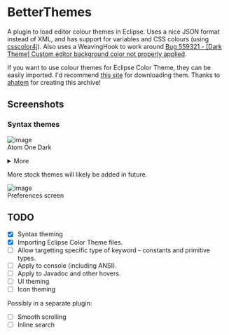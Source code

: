 # BetterThemes
A plugin to load editor colour themes in Eclipse. Uses a nice JSON format instead of XML, and has support for variables and CSS colours (using [csscolor4j](https://github.com/silentsoft/csscolor4j)).
Also uses a WeavingHook to work around [Bug 559321 - [Dark Theme] Custom editor background color not properly applied](https://bugs.eclipse.org/bugs/show_bug.cgi?id=559321).

If you want to use colour themes for Eclipse Color Theme, they can be easily imported. I'd recommend [this site](https://eclipse-color-themes.web.app/) for downloading them. Thanks to [ahatem](https://github.com/ahatem) for creating this archive!

## Screenshots

### Syntax themes

![image](https://user-images.githubusercontent.com/57493648/195991446-fcb5cea7-e9d7-42d6-a116-8754a744d217.png)
<br/>
Atom One Dark

<details>

<summary>More</summary>

![image](https://user-images.githubusercontent.com/57493648/195991477-f3f3364d-c4c3-49aa-8933-86017bf0b982.png)
<br/>
Visual Studio Dark+

![image](https://user-images.githubusercontent.com/57493648/195991498-80a58e57-f19b-4aca-a3e5-45670013445c.png)
<br/>
Solarized Dark

![image](https://user-images.githubusercontent.com/57493648/195991515-bffb129d-4ffa-4a47-b32d-8e269b8ab4d5.png)
<br/>
RainbowDrops

</details>

More stock themes will likely be added in future.

![image](https://user-images.githubusercontent.com/57493648/195991720-29d4f09b-3c36-4160-a046-2cb3cdb8143b.png)
<br/>
Preferences screen

## TODO
- [x] Syntax theming
- [x] Importing Eclipse Color Theme files.
- [ ] Allow targetting specific type of keyword - constants and primitive types.
- [ ] Apply to console (including ANSI).
- [ ] Apply to Javadoc and other hovers.
- [ ] UI theming
- [ ] Icon theming

Possibly in a separate plugin:

- [ ] Smooth scrolling
- [ ] Inline search
